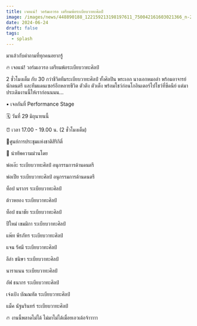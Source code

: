 ```yaml
---
title: เจอแน่! วอร์มเอวรอ เตรียมพ้อระเบียบวาทะศิลป์
image: /images/news/448890188_122159213198197611_750042161603021366_n-2.jpg
date: 2024-06-24
draft: false
tags:
  - splash
---
```

มาแล้วกับคำถามที่ทุกคนอยากรู้

🔥 เจอแน่! วอร์มเอวรอ เตรียมพ้อระเบียบวาทะศิลป์



2 ชั่วโมงเต็ม กับ 30 กว่าชีวิตทีมระเบียบวาทะศิลป์ ทั้งศิลปิน พระเอก นางเอกหมอลำ พร้อมอาจารย์นักดนตรี และทีมแดนเซอร์อีกหลายชีวิต ตัวตึง ตัวเต็ง พร้อมโชว์ก่อนโกอินเตอร์ไปโชว์ที่ซีดนีย์ แต่มาประเดิมงานนี้ให้เราก่อนนนน…



▪️ เจอกันที่ Performance Stage

🗓️ วันที่ 29 มิถุนายนนี้

⏰ เวลา 17.00 - 19.00 น. (2 ชั่วโมงเต็ม)

📍ศูนย์การประชุมแห่งชาติสิริกิติ์



📌 นำทัพความม่วนโดย

พ่อเอ๊ะ ระเบียบวาทะศิลป์ อนุกรรมการด้านดนตรี

พ่อเปีย ระเบียบวาทะศิลป์ อนุกรรมการด้านดนตรี

ท็อป นรากร ระเบียบวาทะศิลป์

ต้าวหยอง ระเบียบวาทะศิลป์

ท็อป ธนาชัย ระเบียบวาทะศิลป์

ปีใหม่ เขมมิกา ระเบียบวาทะศิลป์

แพ๊ท พีรภัทร ระเบียบวาทะศิลป์

แจน รัศมี ระเบียบวาทะศิลป์

ลีล่า ชนิษา ระเบียบวาทะศิลป์

นาราแนน ระเบียบวาทะศิลป์

อัฟ ธนากร ระเบียบวาทะศิลป์

เจ๋งเป้ง บัณณทัต ระเบียบวาทะศิลป์

แม็ค นัฐนรินทร์ ระเบียบวาทะศิลป์



🔥 งานนี้พลาดไม่ได้ ไม่มาไม่ได้เมื่อยเอวเด้อจ้าาาาา
